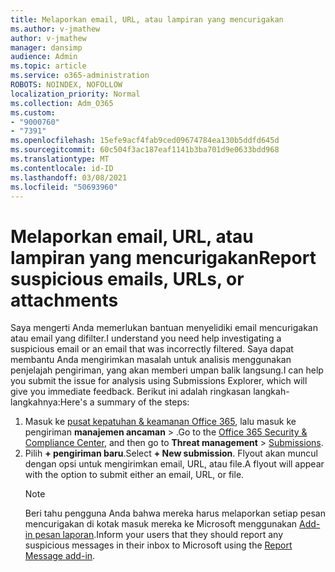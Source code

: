 ```yaml
---
title: Melaporkan email, URL, atau lampiran yang mencurigakan
ms.author: v-jmathew
author: v-jmathew
manager: dansimp
audience: Admin
ms.topic: article
ms.service: o365-administration
ROBOTS: NOINDEX, NOFOLLOW
localization_priority: Normal
ms.collection: Adm_O365
ms.custom:
- "9000760"
- "7391"
ms.openlocfilehash: 15efe9acf4fab9ced09674784ea130b5ddfd645d
ms.sourcegitcommit: 60c504f3ac187eaf1141b3ba701d9e0633bdd968
ms.translationtype: MT
ms.contentlocale: id-ID
ms.lasthandoff: 03/08/2021
ms.locfileid: "50693960"
---
```

# <a name="report-suspicious-emails-urls-or-attachments"></a><span data-ttu-id="39ce9-102">Melaporkan email, URL, atau lampiran yang mencurigakan</span><span class="sxs-lookup"><span data-stu-id="39ce9-102">Report suspicious emails, URLs, or attachments</span></span>

<span data-ttu-id="39ce9-103">Saya mengerti Anda memerlukan bantuan menyelidiki email mencurigakan atau email yang difilter.</span><span class="sxs-lookup"><span data-stu-id="39ce9-103">I understand you need help investigating a suspicious email or an email that was incorrectly filtered.</span></span> <span data-ttu-id="39ce9-104">Saya dapat membantu Anda mengirimkan masalah untuk analisis menggunakan penjelajah pengiriman, yang akan memberi umpan balik langsung.</span><span class="sxs-lookup"><span data-stu-id="39ce9-104">I can help you submit the issue for analysis using Submissions Explorer, which will give you immediate feedback.</span></span> <span data-ttu-id="39ce9-105">Berikut ini adalah ringkasan langkah-langkahnya:</span><span class="sxs-lookup"><span data-stu-id="39ce9-105">Here's a summary of the steps:</span></span>

1. <span data-ttu-id="39ce9-106">Masuk ke [pusat kepatuhan & keamanan Office 365](https://go.microsoft.com/fwlink/p/?linkid=2077143), lalu masuk ke pengiriman **manajemen ancaman**  >  [](https://go.microsoft.com/fwlink/?linkid=2101521).</span><span class="sxs-lookup"><span data-stu-id="39ce9-106">Go to the [Office 365 Security & Compliance Center](https://go.microsoft.com/fwlink/p/?linkid=2077143), and then go to **Threat management** > [Submissions](https://go.microsoft.com/fwlink/?linkid=2101521).</span></span>
2. <span data-ttu-id="39ce9-107">Pilih **+ pengiriman baru**.</span><span class="sxs-lookup"><span data-stu-id="39ce9-107">Select **+ New submission**.</span></span> <span data-ttu-id="39ce9-108">Flyout akan muncul dengan opsi untuk mengirimkan email, URL, atau file.</span><span class="sxs-lookup"><span data-stu-id="39ce9-108">A flyout will appear with the option to submit either an email, URL, or file.</span></span>
    > [!NOTE]
    > <span data-ttu-id="39ce9-109">Beri tahu pengguna Anda bahwa mereka harus melaporkan setiap pesan mencurigakan di kotak masuk mereka ke Microsoft menggunakan [Add-in pesan laporan](https://go.microsoft.com/fwlink/?linkid=2092385).</span><span class="sxs-lookup"><span data-stu-id="39ce9-109">Inform your users that they should report any suspicious messages in their inbox to Microsoft using the [Report Message add-in](https://go.microsoft.com/fwlink/?linkid=2092385).</span></span>
